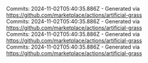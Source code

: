 Commits: 2024-11-02T05:40:35.886Z - Generated via https://github.com/marketplace/actions/artificial-grass
<br>
Commits: 2024-11-02T05:40:35.886Z - Generated via https://github.com/marketplace/actions/artificial-grass
<br>
Commits: 2024-11-02T05:40:35.886Z - Generated via https://github.com/marketplace/actions/artificial-grass
<br>
Commits: 2024-11-02T05:40:35.886Z - Generated via https://github.com/marketplace/actions/artificial-grass
<br>
